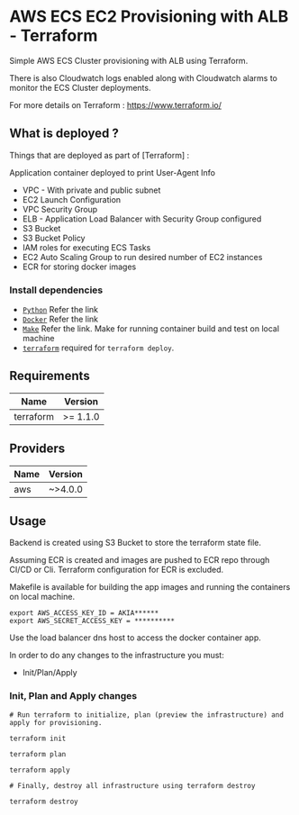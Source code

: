 # AWS ECS EC2 Provisioning with ALB - Terraform

Simple AWS ECS Cluster provisioning with ALB using Terraform. 

There is also Cloudwatch logs enabled along with Cloudwatch alarms to monitor the ECS Cluster deployments.

For more details on Terraform : https://www.terraform.io/



## What is deployed ?

Things that are deployed as part of [Terraform] :

Application container deployed to print User-Agent Info

* VPC - With private and public subnet
* EC2 Launch Configuration
* VPC Security Group
* ELB - Application Load Balancer with Security Group configured
* S3 Bucket
* S3 Bucket Policy
* IAM roles for executing ECS Tasks
* EC2 Auto Scaling Group to run desired number of EC2 instances
* ECR for storing docker images

### Install dependencies

* [`Python`](https://www.python.org/downloads/) Refer the link
* [`Docker`](https://docs.docker.com/engine/install/) Refer the link
* [`Make`](https://www.gnu.org/software/make/) Refer the link. Make for running container build and test on local machine
* [`terraform`](https://learn.hashicorp.com/tutorials/terraform/install-cli) required for `terraform deploy`.

## Requirements

| Name | Version |
|------|---------|
| terraform | >= 1.1.0 |

## Providers

| Name | Version |
|------|---------|
| aws | ~>4.0.0 |

## Usage

Backend is created using S3 Bucket to store the terraform state file.

Assuming ECR is created and images are pushed to ECR repo through CI/CD or Cli. 
Terraform configuration for ECR is excluded. 

Makefile is available for building the app images and running the containers on local machine.

```
export AWS_ACCESS_KEY_ID = AKIA******
export AWS_SECRET_ACCESS_KEY = **********

```

Use the load balancer dns host to access the docker container app.

In order to do any changes to the infrastructure you must:

* Init/Plan/Apply

### Init, Plan and Apply changes
```
# Run terraform to initialize, plan (preview the infrastructure) and apply for provisioning.

terraform init

terraform plan

terraform apply

# Finally, destroy all infrastructure using terraform destroy

terraform destroy
```